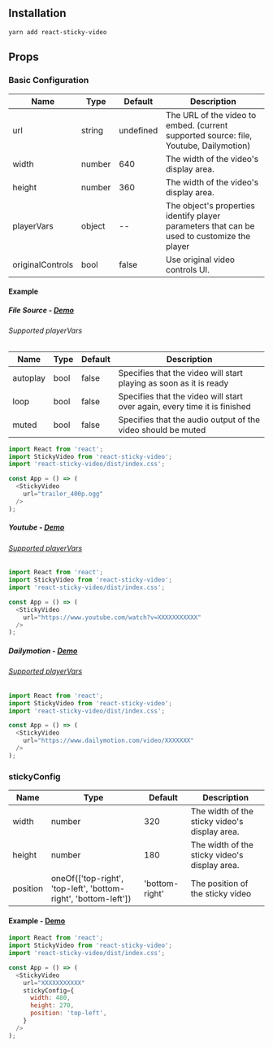 ## Installation

```
yarn add react-sticky-video
```

## Props

### Basic Configuration

Name | Type | Default | Description
---- | ---- | ------- | -----------
url | string | undefined | The URL of the video to embed. (current supported source: file, Youtube, Dailymotion)
width | number | 640 | The width of the video's display area.
height | number | 360 | The width of the video's display area.
playerVars | object | -- | The object's properties identify player parameters that can be used to customize the player
originalControls | bool | false | Use original video controls UI.

#### Example

##### File Source - [Demo](http://kako0507.github.io/react-sticky-video/#service=file)

###### Supported playerVars

Name | Type | Default | Description
---- | ---- | ------- | -----------
autoplay | bool | false | Specifies that the video will start playing as soon as it is ready
loop | bool | false | Specifies that the video will start over again, every time it is finished
muted | bool | false | Specifies that the audio output of the video should be muted

```js
import React from 'react';
import StickyVideo from 'react-sticky-video';
import 'react-sticky-video/dist/index.css';

const App = () => (
  <StickyVideo
    url="trailer_400p.ogg"
  />
);
```

##### Youtube - [Demo](http://kako0507.github.io/react-sticky-video/#service=youtube)

###### [Supported playerVars](https://developers.google.com/youtube/player_parameters)

```js
import React from 'react';
import StickyVideo from 'react-sticky-video';
import 'react-sticky-video/dist/index.css';

const App = () => (
  <StickyVideo
    url="https://www.youtube.com/watch?v=XXXXXXXXXXX"
  />
);
```

##### Dailymotion - [Demo](http://kako0507.github.io/react-sticky-video/#service=dailymotion)

###### [Supported playerVars](https://developer.dailymotion.com/player/#player-parameters)

```js
import React from 'react';
import StickyVideo from 'react-sticky-video';
import 'react-sticky-video/dist/index.css';

const App = () => (
  <StickyVideo
    url="https://www.dailymotion.com/video/XXXXXXX"
  />
);
```

### stickyConfig
Name | Type | Default | Description
---- | ---- | ------- | -----------
width | number | 320 | The width of the sticky video's display area.
height | number | 180 | The width of the sticky video's display area.
position | oneOf(\['top-right', 'top-left', 'bottom-right', 'bottom-left'\]) | 'bottom-right' | The position of the sticky video 

#### Example - [Demo](http://kako0507.github.io/react-sticky-video/#video=stickyConfig)

```js
import React from 'react';
import StickyVideo from 'react-sticky-video';
import 'react-sticky-video/dist/index.css';

const App = () => (
  <StickyVideo
    url="XXXXXXXXXXX"
    stickyConfig={
      width: 480,
      height: 270,
      position: 'top-left',
    }
  />
);
```